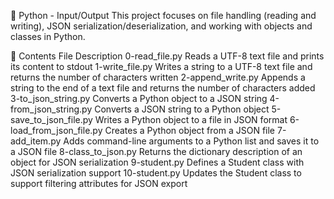 📂 Python - Input/Output
This project focuses on file handling (reading and writing), JSON serialization/deserialization, and working with objects and classes in Python.

📁 Contents
File	Description
0-read_file.py	Reads a UTF-8 text file and prints its content to stdout
1-write_file.py	Writes a string to a UTF-8 text file and returns the number of characters written
2-append_write.py	Appends a string to the end of a text file and returns the number of characters added
3-to_json_string.py	Converts a Python object to a JSON string
4-from_json_string.py	Converts a JSON string to a Python object
5-save_to_json_file.py	Writes a Python object to a file in JSON format
6-load_from_json_file.py	Creates a Python object from a JSON file
7-add_item.py	Adds command-line arguments to a Python list and saves it to a JSON file
8-class_to_json.py	Returns the dictionary description of an object for JSON serialization
9-student.py	Defines a Student class with JSON serialization support
10-student.py	Updates the Student class to support filtering attributes for JSON export
